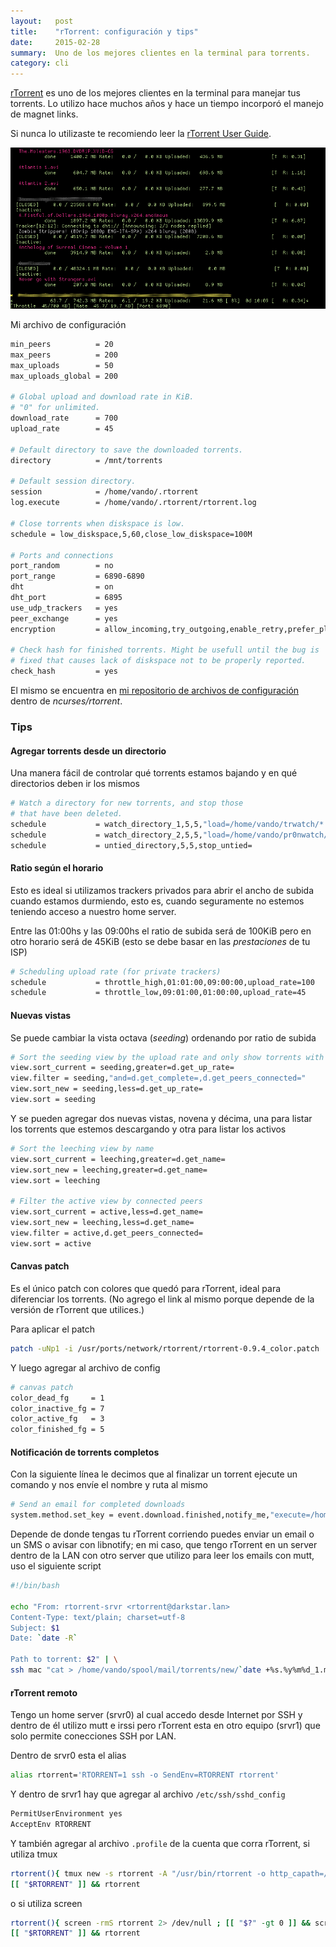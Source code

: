 ```yaml
---
layout:   post
title:    "rTorrent: configuración y tips"
date:     2015-02-28
summary:  Uno de los mejores clientes en la terminal para torrents.
category: cli
---
```


[rTorrent][] es uno de los mejores clientes en la terminal para
manejar tus torrents. Lo utilizo hace muchos años y hace un tiempo
incorporó el manejo de magnet links.

Si nunca lo utilizaste te recomiendo leer la [rTorrent User
Guide](https://github.com/rakshasa/rtorrent/wiki/User-Guide).

![rTorrent in action](/images/rTorrent.png)

Mi archivo de configuración

```sh
min_peers          = 20
max_peers          = 200
max_uploads        = 50
max_uploads_global = 200

# Global upload and download rate in KiB. 
# "0" for unlimited.
download_rate      = 700
upload_rate        = 45

# Default directory to save the downloaded torrents.
directory          = /mnt/torrents

# Default session directory.
session            = /home/vando/.rtorrent
log.execute        = /home/vando/.rtorrent/rtorrent.log

# Close torrents when diskspace is low.
schedule = low_diskspace,5,60,close_low_diskspace=100M

# Ports and connections
port_random        = no
port_range         = 6890-6890
dht                = on
dht_port           = 6895
use_udp_trackers   = yes
peer_exchange      = yes
encryption         = allow_incoming,try_outgoing,enable_retry,prefer_plaintext

# Check hash for finished torrents. Might be usefull until the bug is
# fixed that causes lack of diskspace not to be properly reported.
check_hash         = yes

```

El mismo se encuentra en [mi repositorio de archivos de
configuración](https://github.com/vando/dotfiles) dentro de *ncurses/rtorrent*.

### Tips

#### Agregar torrents desde un directorio

Una manera fácil de controlar qué torrents estamos bajando y en qué
directorios deben ir los mismos

```sh
# Watch a directory for new torrents, and stop those 
# that have been deleted.
schedule           = watch_directory_1,5,5,"load=/home/vando/trwatch/*.torrent"
schedule           = watch_directory_2,5,5,"load=/home/vando/pr0nwatch/*.torrent,d.set_directory=/mnt/pr0n"
schedule           = untied_directory,5,5,stop_untied=
```

#### Ratio según el horario

Esto es ideal si utilizamos trackers privados para abrir el ancho de
subida cuando estamos durmiendo, esto es, cuando seguramente no
estemos teniendo acceso a nuestro home server.

Entre las 01:00hs y las 09:00hs el ratio de subida será de 100KiB pero
en otro horario será de 45KiB (esto se debe basar en las *prestaciones*
de tu ISP)

```sh
# Scheduling upload rate (for private trackers)
schedule           = throttle_high,01:01:00,09:00:00,upload_rate=100
schedule           = throttle_low,09:01:00,01:00:00,upload_rate=45
````

#### Nuevas vistas

Se puede cambiar la vista octava (*seeding*) ordenando por ratio de
subida

```sh
# Sort the seeding view by the upload rate and only show torrents with peers
view.sort_current = seeding,greater=d.get_up_rate=
view.filter = seeding,"and=d.get_complete=,d.get_peers_connected="
view.sort_new = seeding,less=d.get_up_rate=
view.sort = seeding
```

Y se pueden agregar dos nuevas vistas, novena y décima, una para
listar los torrents que estemos descargando y otra para listar
los activos

```sh
# Sort the leeching view by name
view.sort_current = leeching,greater=d.get_name=
view.sort_new = leeching,greater=d.get_name=
view.sort = leeching

# Filter the active view by connected peers
view.sort_current = active,less=d.get_name=
view.sort_new = leeching,less=d.get_name=
view.filter = active,d.get_peers_connected=
view.sort = active
```

#### Canvas patch

Es el único patch con colores que quedó para rTorrent, ideal para
diferenciar los torrents. (No agrego el link al mismo porque depende
de la versión de rTorrent que utilices.)

Para aplicar el patch

```sh
patch -uNp1 -i /usr/ports/network/rtorrent/rtorrent-0.9.4_color.patch
```

Y luego agregar al archivo de config

```sh
# canvas patch
color_dead_fg     = 1
color_inactive_fg = 7
color_active_fg   = 3
color_finished_fg = 5
```

#### Notificación de torrents completos

Con la siguiente línea le decimos que al finalizar un torrent ejecute
un comando y nos envíe el nombre y ruta al mismo

```sh
# Send an email for completed downloads
system.method.set_key = event.download.finished,notify_me,"execute=/home/vando/bin/torrent_notify,$d.get_name=,$d.get_directory="
```

Depende de donde tengas tu rTorrent corriendo puedes enviar un email o
un SMS o avisar con libnotify; en mi caso, que tengo rTorrent en un
server dentro de la LAN con otro server que utilizo para leer los
emails con mutt, uso el siguiente script

```sh
#!/bin/bash

echo "From: rtorrent-srvr <rtorrent@darkstar.lan>
Content-Type: text/plain; charset=utf-8
Subject: $1
Date: `date -R`

Path to torrent: $2" | \
ssh mac "cat > /home/vando/spool/mail/torrents/new/`date +%s.%y%m%d_1.mac`"
```

#### rTorrent remoto

Tengo un home server (srvr0) al cual accedo desde Internet por SSH y
dentro de él utilizo mutt e irssi pero rTorrent esta en otro equipo
(srvr1) que solo permite conecciones SSH por LAN.

Dentro de srvr0 esta el alias

```sh
alias rtorrent='RTORRENT=1 ssh -o SendEnv=RTORRENT rtorrent'
```

Y dentro de srvr1 hay que agregar al archivo `/etc/ssh/sshd_config`

```sh
PermitUserEnvironment yes
AcceptEnv RTORRENT
```

Y también agregar al archivo `.profile` de la cuenta que corra
rTorrent, si utiliza tmux

```sh
rtorrent(){ tmux new -s rtorrent -A "/usr/bin/rtorrent -o http_capath=/etc/ssl/certs" ; }
[[ "$RTORRENT" ]] && rtorrent

```

o si utiliza screen

```sh
rtorrent(){ screen -rmS rtorrent 2> /dev/null ; [[ "$?" -gt 0 ]] && screen -mS rtorrent /usr/bin/rtorrent -o http_capath=/etc/ssl/certs ; }
[[ "$RTORRENT" ]] && rtorrent
```
[rTorrent]: http://rakshasa.github.io/rtorrent/
